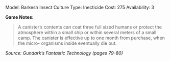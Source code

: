Model: Barkesh Insect Culture
Type: Inecticide
Cost: 275
Availability: 3

**Game Notes:** 
> A canister’s contents can coat three full sized humans or protect the atmosphere within a small ship or within several meters of a small camp. The canister is effective up to one month from purchase, when the micro- organisms inside eventually die out.

*Source: Gundark’s Fantastic Technology (pages 79-80)*
